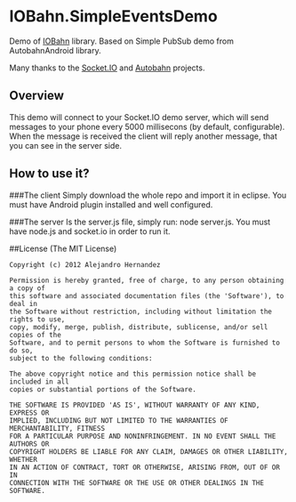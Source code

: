 IOBahn.SimpleEventsDemo
=======================

Demo of [IOBahn](https://github.com/magnux/IOBahn) library. Based on Simple PubSub demo from AutobahnAndroid library.

Many thanks to the [Socket.IO](http://socket.io/) and [Autobahn](http://autobahn.ws/) projects.

## Overview

This demo will connect to your Socket.IO demo server, which will send messages to your phone every 5000 millisecons (by default, configurable).
When the message is received the client will reply another message, that you can see in the server side.

## How to use it?

###The client
Simply download the whole repo and import it in eclipse. You must have Android plugin installed and well configured.

###The server
Is the server.js file, simply run: node server.js. You must have node.js and socket.io in order to run it. 

##License
(The MIT License)
    
    Copyright (c) 2012 Alejandro Hernandez
    
    Permission is hereby granted, free of charge, to any person obtaining a copy of
    this software and associated documentation files (the 'Software'), to deal in
    the Software without restriction, including without limitation the rights to use,
    copy, modify, merge, publish, distribute, sublicense, and/or sell copies of the
    Software, and to permit persons to whom the Software is furnished to do so,
    subject to the following conditions:
    
    The above copyright notice and this permission notice shall be included in all
    copies or substantial portions of the Software.
    
    THE SOFTWARE IS PROVIDED 'AS IS', WITHOUT WARRANTY OF ANY KIND, EXPRESS OR
    IMPLIED, INCLUDING BUT NOT LIMITED TO THE WARRANTIES OF MERCHANTABILITY, FITNESS
    FOR A PARTICULAR PURPOSE AND NONINFRINGEMENT. IN NO EVENT SHALL THE AUTHORS OR
    COPYRIGHT HOLDERS BE LIABLE FOR ANY CLAIM, DAMAGES OR OTHER LIABILITY, WHETHER
    IN AN ACTION OF CONTRACT, TORT OR OTHERWISE, ARISING FROM, OUT OF OR IN
    CONNECTION WITH THE SOFTWARE OR THE USE OR OTHER DEALINGS IN THE SOFTWARE.